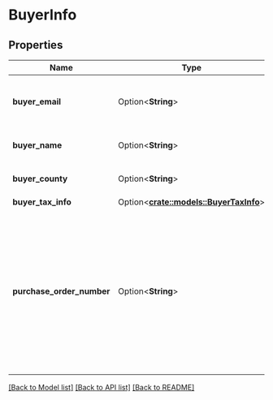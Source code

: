 # BuyerInfo

## Properties

Name | Type | Description | Notes
------------ | ------------- | ------------- | -------------
**buyer_email** | Option<**String**> | The anonymized email address of the buyer. | [optional]
**buyer_name** | Option<**String**> | The name of the buyer. | [optional]
**buyer_county** | Option<**String**> | The county of the buyer. | [optional]
**buyer_tax_info** | Option<[**crate::models::BuyerTaxInfo**](BuyerTaxInfo.md)> |  | [optional]
**purchase_order_number** | Option<**String**> | The purchase order (PO) number entered by the buyer at checkout. Returned only for orders where the buyer entered a PO number at checkout. | [optional]

[[Back to Model list]](../README.md#documentation-for-models) [[Back to API list]](../README.md#documentation-for-api-endpoints) [[Back to README]](../README.md)


